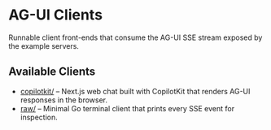 # AG-UI Clients

Runnable client front-ends that consume the AG-UI SSE stream exposed by the example servers.

## Available Clients

- [copilotkit/](copilotkit/) – Next.js web chat built with CopilotKit that renders AG-UI responses in the browser.
- [raw/](raw/) – Minimal Go terminal client that prints every SSE event for inspection.

